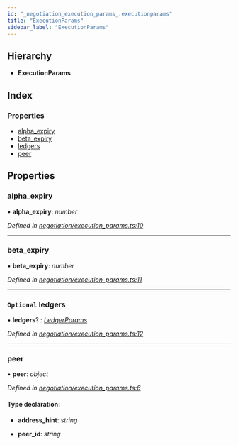 ```yaml
---
id: "_negotiation_execution_params_.executionparams"
title: "ExecutionParams"
sidebar_label: "ExecutionParams"
---
```


## Hierarchy

* **ExecutionParams**

## Index

### Properties

* [alpha_expiry](_negotiation_execution_params_.executionparams.md#alpha_expiry)
* [beta_expiry](_negotiation_execution_params_.executionparams.md#beta_expiry)
* [ledgers](_negotiation_execution_params_.executionparams.md#optional-ledgers)
* [peer](_negotiation_execution_params_.executionparams.md#peer)

## Properties

###  alpha_expiry

• **alpha_expiry**: *number*

*Defined in [negotiation/execution_params.ts:10](https://github.com/comit-network/comit-js-sdk/blob/95ab111/src/negotiation/execution_params.ts#L10)*

___

###  beta_expiry

• **beta_expiry**: *number*

*Defined in [negotiation/execution_params.ts:11](https://github.com/comit-network/comit-js-sdk/blob/95ab111/src/negotiation/execution_params.ts#L11)*

___

### `Optional` ledgers

• **ledgers**? : *[LedgerParams](_negotiation_execution_params_.ledgerparams.md)*

*Defined in [negotiation/execution_params.ts:12](https://github.com/comit-network/comit-js-sdk/blob/95ab111/src/negotiation/execution_params.ts#L12)*

___

###  peer

• **peer**: *object*

*Defined in [negotiation/execution_params.ts:6](https://github.com/comit-network/comit-js-sdk/blob/95ab111/src/negotiation/execution_params.ts#L6)*

#### Type declaration:

* **address_hint**: *string*

* **peer_id**: *string*
